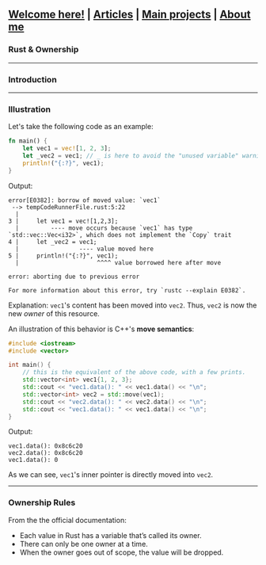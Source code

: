 ## [Welcome here!](https://vpenando.github.io) | [Articles](https://vpenando.github.io/articles.html) | [Main projects](https://vpenando.github.io/projects.html) | [About me](https://vpenando.github.io/about.html)

### Rust & Ownership

---

### Introduction


---

### Illustration

Let's take the following code as an example:
```rust
fn main() {
    let vec1 = vec![1, 2, 3];
    let _vec2 = vec1; // _ is here to avoid the "unused variable" warning
    println!("{:?}", vec1);
}
```
Output:
```
error[E0382]: borrow of moved value: `vec1`
 --> tempCodeRunnerFile.rust:5:22
  |
3 |     let vec1 = vec![1,2,3];
  |         ---- move occurs because `vec1` has type `std::vec::Vec<i32>`, which does not implement the `Copy` trait
4 |     let _vec2 = vec1;
  |                 ---- value moved here
5 |     println!("{:?}", vec1);
  |                      ^^^^ value borrowed here after move

error: aborting due to previous error

For more information about this error, try `rustc --explain E0382`.
```
Explanation: `vec1`'s content has been moved into `vec2`. Thus, `vec2` is now the new *owner* of this resource.

An illustration of this behavior is C++'s **move semantics**:
```cpp
#include <iostream>
#include <vector>

int main() {
    // this is the equivalent of the above code, with a few prints.
    std::vector<int> vec1{1, 2, 3};
    std::cout << "vec1.data(): " << vec1.data() << "\n";
    std::vector<int> vec2 = std::move(vec1);
    std::cout << "vec2.data(): " << vec2.data() << "\n";
    std::cout << "vec1.data(): " << vec1.data() << "\n";
}
```
Output:
```
vec1.data(): 0x8c6c20
vec2.data(): 0x8c6c20
vec1.data(): 0
```
As we can see, `vec1`'s inner pointer is directly moved into `vec2`.

---

### Ownership Rules

From the the official documentation:
* Each value in Rust has a variable that’s called its owner.
* There can only be one owner at a time.
* When the owner goes out of scope, the value will be dropped.
